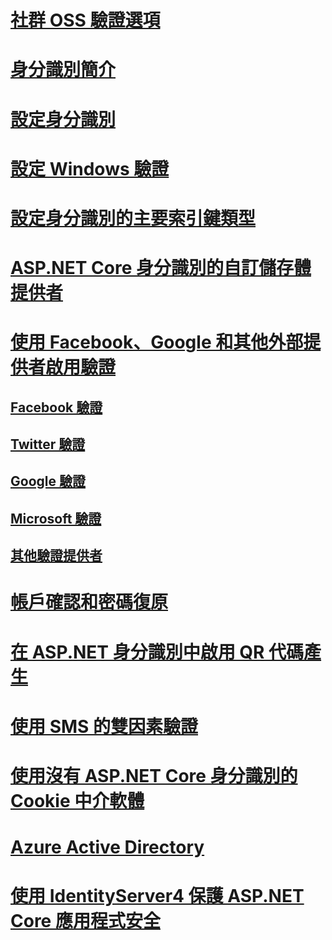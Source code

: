 # [社群 OSS 驗證選項](community.md)
# [身分識別簡介](identity.md)
# [設定身分識別](identity-configuration.md)
# [設定 Windows 驗證](windowsauth.md)
# [設定身分識別的主要索引鍵類型](identity-primary-key-configuration.md)
# [ASP.NET Core 身分識別的自訂儲存體提供者](identity-custom-storage-providers.md)
# [使用 Facebook、Google 和其他外部提供者啟用驗證](social/index.md)
## [Facebook 驗證](social/facebook-logins.md)
## [Twitter 驗證](social/twitter-logins.md)
## [Google 驗證](social/google-logins.md)
## [Microsoft 驗證](social/microsoft-logins.md)
## [其他驗證提供者](social/other-logins.md)
# [帳戶確認和密碼復原](accconfirm.md)
# [在 ASP.NET 身分識別中啟用 QR 代碼產生](identity-enable-qrcodes.md)
# [使用 SMS 的雙因素驗證](2fa.md)
<!--# [🔧 Supporting Third Party Clients using OAuth 2.0](oauth2.md)-->
# [使用沒有 ASP.NET Core 身分識別的 Cookie 中介軟體](cookie.md)
# [Azure Active Directory](azure-active-directory/toc.md)
# [使用 IdentityServer4 保護 ASP.NET Core 應用程式安全](https://identityserver4.readthedocs.io)
